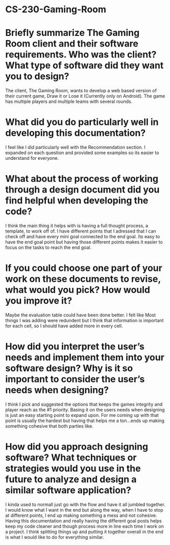 # CS-230-Gaming-Room

# Briefly summarize The Gaming Room client and their software requirements. Who was the client? What type of software did they want you to design?
  The client, The Gaming Room, wants to develop a web based version of their current game, Draw it or Lose it (Currently only on Android). The game has multiple players and multiple teams with several rounds.

# What did you do particularly well in developing this documentation?
  I feel like I did particularly well with the Recommendation section. I expanded on each question and provided some examples so its easier to understand for everyone.

# What about the process of working through a design document did you find helpful when developing the code?
  I think the main thing it helps with is having a full thought process, a template, to work off of. I have different points that I adressed that I can check off and have every mini goal connected to the end goal. Its easy to have the end goal point but having those different points makes it easier to focus on the tasks to reach the end goal. 

# If you could choose one part of your work on these documents to revise, what would you pick? How would you improve it?
  Maybe the evaluation table could have been done better. I felt like Most things I was adding were redundent but I think that information is important for each cell, so I should have added more in every cell. 

# How did you interpret the user’s needs and implement them into your software design? Why is it so important to consider the user’s needs when designing?
  I think I pick and suggested the options that keeps the games integrity and player reach as the #1 priority. Basing it on the users needs when designing is just an easy starting point to expand upon. For me coming up with that point is usually the hardest but having that helps me a ton...ends up making something cohesive that both parties like. 

# How did you approach designing software? What techniques or strategies would you use in the future to analyze and design a similar software application?
  I kinda used to normall just go with the flow and have it all jumbled together. I would know what I want in the end but along the way, when I have to stop at different points, I end up making something a mess and not cohesive. Having this documentation and really having the different goal posts helps keep my code cleaner and though process more in line each time I work on a project. I think splitting things up and putting it together overall in the end is what I would like to do for everything similar. 
